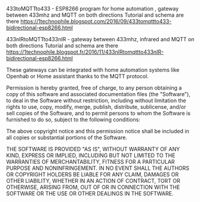 433toMQTTto433  - ESP8266 program for home automation , gateway between 433mhz and MQTT on both directions
Tutorial and schema are there https://1technophile.blogspot.com/2016/09/433tomqttto433-bidirectional-esp8266.html
 
433nIRtoMQTTto433nIR - gateway between 433mhz, infrared and MQTT on both directions
Tutorial and schema are there https://1technophile.blogspot.fr/2016/11/433nIRtomqttto433nIR-bidirectional-esp8266.html
  
These gateways can be integrated with home automation systems like Openhab or Home assistant thanks to the MQTT protocol.
  
Permission is hereby granted, free of charge, to any person obtaining a copy of this software 
and associated documentation files (the "Software"), to deal in the Software without restriction, 
including without limitation the rights to use, copy, modify, merge, publish, distribute, sublicense, 
and/or sell copies of the Software, and to permit persons to whom the Software is furnished to do so, 
subject to the following conditions:

The above copyright notice and this permission notice shall be included in all copies or substantial portions of the Software.

THE SOFTWARE IS PROVIDED "AS IS", WITHOUT WARRANTY OF ANY KIND, EXPRESS OR IMPLIED, INCLUDING BUT NOT LIMITED 
TO THE WARRANTIES OF MERCHANTABILITY, FITNESS FOR A PARTICULAR PURPOSE AND NONINFRINGEMENT. IN NO EVENT SHALL 
THE AUTHORS OR COPYRIGHT HOLDERS BE LIABLE FOR ANY CLAIM, DAMAGES OR OTHER LIABILITY, WHETHER IN AN ACTION OF 
CONTRACT, TORT OR OTHERWISE, ARISING FROM, OUT OF OR IN CONNECTION WITH THE SOFTWARE OR THE USE OR OTHER DEALINGS IN THE SOFTWARE.
